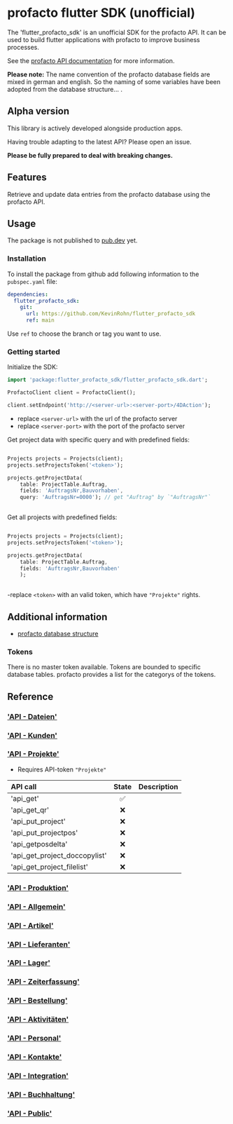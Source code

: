 # profacto flutter SDK (unofficial)

The 'flutter_profacto_sdk' is an unofficial SDK for the profacto API.
It can be used to build flutter applications with profacto to improve business processes.

See the [profacto API documentation](https://conf.extragroup.de/pages/viewpage.action?pageId=25297229) for more information.

**Please note:**
The name convention of the profacto database fields are mixed in german and english.
So the naming of some variables have been adopted from the database structure... .

## Alpha version

This library is actively developed alongside production apps.

Having trouble adapting to the latest API? Please open an issue.

**Please be fully prepared to deal with breaking changes.**

## Features

Retrieve and update data entries from the profacto database using the profacto API.

## Usage

The package is not published to [pub.dev](https://pub.dev) yet.

### Installation

To install the package from github add following information to the `pubspec.yaml` file:

```yml
dependencies:
  flutter_profacto_sdk:
    git:
      url: https://github.com/KevinRohn/flutter_profacto_sdk
      ref: main
```

Use `ref` to choose the branch or tag you want to use.

### Getting started

Initialize the SDK:

```dart
import 'package:flutter_profacto_sdk/flutter_profacto_sdk.dart';

ProfactoClient client = ProfactoClient();

client.setEndpoint('http://<server-url>:<server-port>/4DAction');
```

- replace `<server-url>` with the url of the profacto server
- replace `<server-port>` with the port of the profacto server


Get project data with specific query and with predefined fields:
```dart

Projects projects = Projects(client);
projects.setProjectsToken('<token>');

projects.getProjectData(
    table: ProjectTable.Auftrag,
    fields: 'AuftragsNr,Bauvorhaben',
    query: 'AuftragsNr=0000'); // get "Auftrag" by `"AuftragsNr"`
  
```

Get all projects with predefined fields:
```dart

Projects projects = Projects(client);
projects.setProjectsToken('<token>');

projects.getProjectData(
    table: ProjectTable.Auftrag,
    fields: 'AuftragsNr,Bauvorhaben'
    ); 
  
```

-replace `<token>` with an valid token, which have `"Projekte"` rights.

## Additional information

- [profacto database structure](http://profacto.extragroup.biz/Service/profacto%20Structure%20Export/profacto.xml)


### Tokens

There is no master token available. Tokens are bounded to specific database tables.
profacto provides a list for the categorys of the tokens. 

## Reference

### ['API - Dateien'](https://conf.extragroup.de/display/handbuch/API+-+Dateien)

### ['API - Kunden'](https://conf.extragroup.de/display/handbuch/API+-+Kunden)
### ['API - Projekte'](https://conf.extragroup.de/display/handbuch/API+-+Projekte)

- Requires API-token `"Projekte"`

| API call                      |       State        | Description                                |
| :---------------------------- | :----------------: | :----------------------------------------- |
| 'api_get'                     | :white_check_mark: |  |
| 'api_get_qr'                  |        :x:         |    |
| 'api_put_project'             |        :x:         |    |
| 'api_put_projectpos'          |        :x:         |    |
| 'api_getposdelta'             |        :x:         |     |
| 'api_get_project_doccopylist' |        :x:         |    |
| 'api_get_project_filelist'    |        :x:         |    |

### ['API - Produktion'](https://conf.extragroup.de/display/handbuch/API+-+Produktion)
### ['API - Allgemein'](https://conf.extragroup.de/display/handbuch/API+-+Allgemein)
### ['API - Artikel'](https://conf.extragroup.de/display/handbuch/API+-+Artikel)
### ['API - Lieferanten'](https://conf.extragroup.de/display/handbuch/API+-+Lieferanten)
### ['API - Lager'](https://conf.extragroup.de/display/handbuch/API+-+Lager)
### ['API - Zeiterfassung'](https://conf.extragroup.de/display/handbuch/API+-+Zeiterfassung)
### ['API - Bestellung'](https://conf.extragroup.de/display/handbuch/API+-+Bestellung)
### ['API - Aktivitäten'](https://conf.extragroup.de/pages/viewpage.action?pageId=105612059)
### ['API - Personal'](https://conf.extragroup.de/display/handbuch/API+-+Personal)
### ['API - Kontakte'](https://conf.extragroup.de/display/handbuch/API+-+Kontakte)
### ['API - Integration'](https://conf.extragroup.de/display/handbuch/API+-+Integration)
### ['API - Buchhaltung'](https://conf.extragroup.de/display/handbuch/API+-+Buchhaltung)
### ['API - Public'](https://conf.extragroup.de/display/handbuch/API+-+Public)

